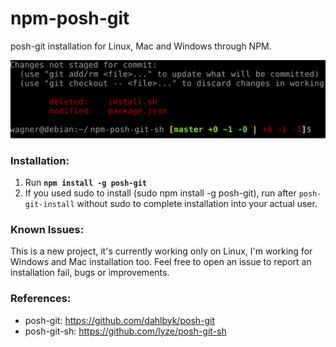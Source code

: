 # npm-posh-git
posh-git installation for Linux, Mac and Windows through NPM.

![posh-git example](https://raw.githubusercontent.com/leonardiwagner/npm-posh-git/master/example.png)

### Installation:
1. Run **```npm install -g posh-git```**
2. If you used sudo to install (sudo npm install -g posh-git), run after ```posh-git-install``` without sudo to complete installation into your actual user.

### Known Issues:
This is a new project, it's currently working only on Linux, I'm working for Windows and Mac installation too. Feel free to open an issue to report an installation fail, bugs or improvements.

### References:
- posh-git: https://github.com/dahlbyk/posh-git
- posh-git-sh: https://github.com/lyze/posh-git-sh
